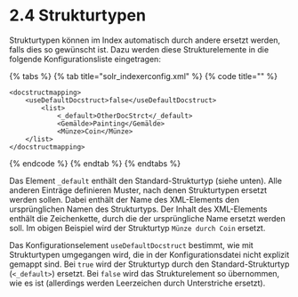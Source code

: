 # 2.4 Strukturtypen

Strukturtypen können im Index automatisch durch andere ersetzt werden, falls dies so gewünscht ist. Dazu werden diese Strukturelemente in die folgende Konfigurationsliste eingetragen:  


{% tabs %}
{% tab title="solr\_indexerconfig.xml" %}
{% code title="" %}
```markup
<docstructmapping>
    <useDefaultDocstruct>false</useDefaultDocstruct>
        <list>
            <_default>OtherDocStrct</_default>
            <Gemälde>Painting</Gemälde>
            <Münze>Coin</Münze>
    </list>
</docstructmapping>
```
{% endcode %}
{% endtab %}
{% endtabs %}

Das Element `_default` enthält den Standard-Strukturtyp \(siehe unten\). Alle anderen Einträge definieren Muster, nach denen Strukturtypen ersetzt werden sollen. Dabei enthält der Name des XML-Elements den ursprünglichen Namen des Strukturtyps. Der Inhalt des XML-Elements enthält die Zeichenkette, durch die der ursprüngliche Name ersetzt werden soll. Im obigen Beispiel wird der Strukturtyp `Münze durch Coin` ersetzt.

Das Konfigurationselement `useDefaultDocstruct` bestimmt, wie mit Strukturtypen umgegangen wird, die in der Konfigurationsdatei nicht explizit gemappt sind. Bei `true` wird der Strukturtyp durch den Standard-Strukturtyp \(`<_default>`\) ersetzt. Bei `false` wird das Strukturelement so übernommen, wie es ist \(allerdings werden Leerzeichen durch Unterstriche ersetzt\).  



